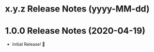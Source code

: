 x.y.z Release Notes (yyyy-MM-dd)
=============================================================

1.0.0 Release Notes (2020-04-19)
=============================================================

* Initial Release! 🎉
